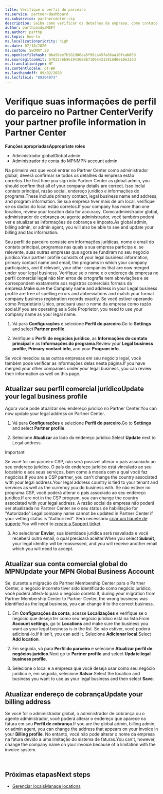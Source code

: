```yaml
---
title: Verifique o perfil do parceiro
ms.service: partner-dashboard
ms.subservice: partnercenter-csp
description: Saiba como verificar os detalhes da empresa, como contato principal, endereço e informações do programa. Você também pode atualizar seus endereços jurídico e para cobrança.
author: parthpandyaMSFT
ms.author: parthp
ms.topic: how-to
ms.localizationpriority: high
ms.date: 07/10/2020
ms.custom: SEOMAY.20
ms.openlocfilehash: 0ba59ee7b502d06aa5f95ca45fa86aa10fcab059
ms.sourcegitcommit: b702276b961943688b710664313818d8e10e33ad
ms.translationtype: HT
ms.contentlocale: pt-BR
ms.lasthandoff: 09/02/2020
ms.locfileid: "89304973"
---
```

# <a name="verify-your-partner-profile-information-in-partner-center"></a><span data-ttu-id="1a580-104">Verifique suas informações de perfil do parceiro no Partner Center</span><span class="sxs-lookup"><span data-stu-id="1a580-104">Verify your partner profile information in Partner Center</span></span>

<span data-ttu-id="1a580-105">**Funções apropriadas**</span><span class="sxs-lookup"><span data-stu-id="1a580-105">**Appropriate roles**</span></span>

- <span data-ttu-id="1a580-106">Administrador global</span><span class="sxs-lookup"><span data-stu-id="1a580-106">Global admin</span></span>
- <span data-ttu-id="1a580-107">Administrador de conta do MPN</span><span class="sxs-lookup"><span data-stu-id="1a580-107">MPN account admin</span></span>

<span data-ttu-id="1a580-108">Na primeira vez que você entrar no Partner Center como administrador global, deverá confirmar se todos os detalhes da empresa estão corretos.</span><span class="sxs-lookup"><span data-stu-id="1a580-108">The first time you sign into Partner Center as global admin, you should confirm that all of your company details are correct.</span></span> <span data-ttu-id="1a580-109">Isso inclui contato principal, razão social, endereço jurídico e informações do programa.</span><span class="sxs-lookup"><span data-stu-id="1a580-109">These include primary contact, legal business name and address, and program information.</span></span> <span data-ttu-id="1a580-110">Se sua empresa tiver mais de um local, verifique se os dados do local estão corretos.</span><span class="sxs-lookup"><span data-stu-id="1a580-110">If your company has more than one location, review your location data for accuracy.</span></span> <span data-ttu-id="1a580-111">Como administrador global, administrador de cobrança ou agente administrador, você também poderá ver e atualizar as informações de cobrança e imposto.</span><span class="sxs-lookup"><span data-stu-id="1a580-111">As global admin, billing admin, or admin agent, you will also be able to see and update your billing and tax information.</span></span>

<span data-ttu-id="1a580-112">Seu perfil de parceiro consiste em informações jurídicas, nome e email do contato principal, programas nas quais a sua empresa participa e, se relevante, suas outras empresas que agora se fundiram no seu negócio jurídico.</span><span class="sxs-lookup"><span data-stu-id="1a580-112">Your partner profile consists of your legal business information, primary contact name and email, the programs in which your company participates, and if relevant, your other companies that are now merged under your legal business.</span></span> <span data-ttu-id="1a580-113">Verifique se o nome e o endereço da empresa no perfil comercial legal não têm erros de ortografia nem abreviações e se correspondem exatamente aos registros comerciais formais da empresa.</span><span class="sxs-lookup"><span data-stu-id="1a580-113">Make sure the Company name and address in your Legal business profile are free of spelling errors and abbreviations and match your formal company business registration records exactly.</span></span> <span data-ttu-id="1a580-114">Se você estiver operando como Proprietário Único, precisará usar o nome da empresa como razão social.</span><span class="sxs-lookup"><span data-stu-id="1a580-114">If you are operating as a Sole Proprietor, you need to use your company name as your legal name.</span></span>

1. <span data-ttu-id="1a580-115">Vá para **Configurações** e selecione **Perfil do parceiro**.</span><span class="sxs-lookup"><span data-stu-id="1a580-115">Go to **Settings** and select **Partner profile**.</span></span>

2. <span data-ttu-id="1a580-116">Verifique o **Perfil de negócios jurídico**, as **Informações do contato principal** e as **Informações do programa**.</span><span class="sxs-lookup"><span data-stu-id="1a580-116">Review your **Legal business profile**, **Primary contact info**, and your **Program info**.</span></span>

<span data-ttu-id="1a580-117">Se você mesclou suas outras empresas em seu negócio legal, você também pode verificar as informações delas nesta página.</span><span class="sxs-lookup"><span data-stu-id="1a580-117">If you have merged your other companies under your legal business, you can review their information as well on this page.</span></span>

## <a name="update-your-legal-business-profile"></a><span data-ttu-id="1a580-118">Atualizar seu perfil comercial jurídico</span><span class="sxs-lookup"><span data-stu-id="1a580-118">Update your legal business profile</span></span>

<span data-ttu-id="1a580-119">Agora você pode atualizar seu endereço jurídico no Partner Center.</span><span class="sxs-lookup"><span data-stu-id="1a580-119">You can now update your legal address on Partner Center.</span></span>

1. <span data-ttu-id="1a580-120">Vá para **Configurações** e selecione **Perfil do parceiro**.</span><span class="sxs-lookup"><span data-stu-id="1a580-120">Go to **Settings** and select **Partner profile**.</span></span> 

2. <span data-ttu-id="1a580-121">Selecione **Atualizar** ao lado do endereço jurídico.</span><span class="sxs-lookup"><span data-stu-id="1a580-121">Select **Update** next to Legal address.</span></span> 

>[!Important]
><span data-ttu-id="1a580-122">Se você for um parceiro CSP, não será possível alterar o país associado ao seu endereço jurídico. O país do endereço jurídico está vinculado ao seu locatário e aos seus serviços, bem como à moeda com a qual você faz negócios.</span><span class="sxs-lookup"><span data-stu-id="1a580-122">If you are a CSP partner, you can't change the country associated with your legal address.Your legal address country is tied to your tenant and services as well as the currency you do business with.</span></span> <span data-ttu-id="1a580-123">Se não estiver no programa CSP, você poderá alterar o país associado ao seu endereço jurídico.</span><span class="sxs-lookup"><span data-stu-id="1a580-123">If are not in the CSP program, you can change the country associated with your legal address.</span></span> <span data-ttu-id="1a580-124">A razão social da empresa não poderá ser atualizada no Partner Center se o seu status de habilitação for "Autorizado".</span><span class="sxs-lookup"><span data-stu-id="1a580-124">Legal company name cannot be updated in Partner Center if your vetting status is "Authorized".</span></span> <span data-ttu-id="1a580-125">Será necessário [criar um tíquete de suporte](https://partner.microsoft.com/dashboard/support/csp/servicerequests/create?stage=2&topicid=eb74583c-61b3-2124-bffc-00920e0ae772).</span><span class="sxs-lookup"><span data-stu-id="1a580-125">You will need to [create a Support ticket](https://partner.microsoft.com/dashboard/support/csp/servicerequests/create?stage=2&topicid=eb74583c-61b3-2124-bffc-00920e0ae772).</span></span>

3. <span data-ttu-id="1a580-126">Ao selecionar **Enviar**, sua identidade jurídica será reavaliada e você receberá outro email, o qual precisará aceitar.</span><span class="sxs-lookup"><span data-stu-id="1a580-126">When you select **Submit**, your legal identity will be reassessed, and you will receive another email which you will need to accept.</span></span>

## <a name="update-your-mpn-global-business-account"></a><span data-ttu-id="1a580-127">Atualizar sua conta comercial global do MPN</span><span class="sxs-lookup"><span data-stu-id="1a580-127">Update your MPN Global Business Account</span></span>

<span data-ttu-id="1a580-128">Se, durante a migração do Partner Membership Center para o Partner Center, o negócio incorreto tiver sido identificado como negócio jurídico, você poderá alterá-lo para o negócio correto.</span><span class="sxs-lookup"><span data-stu-id="1a580-128">If, during your migration from Partner Membership Center to Partner Center, the wrong business was identified as the legal business, you can change it to the correct business.</span></span>

1. <span data-ttu-id="1a580-129">Em **Configurações da conta**, acesse **Localizações** e verifique se o negócio que deseja ter como seu negócio jurídico está na lista.</span><span class="sxs-lookup"><span data-stu-id="1a580-129">From **Account settings**, go to **Locations** and make sure the business you want as your legal business is in the list.</span></span> <span data-ttu-id="1a580-130">Se não estiver, você poderá adicioná-lo.</span><span class="sxs-lookup"><span data-stu-id="1a580-130">If it isn't, you can add it.</span></span> <span data-ttu-id="1a580-131">Selecione **Adicionar local**.</span><span class="sxs-lookup"><span data-stu-id="1a580-131">Select **Add location**.</span></span>

2. <span data-ttu-id="1a580-132">Em seguida, vá para **Perfil do parceiro** e selecione **Atualizar perfil de negócios jurídico**.</span><span class="sxs-lookup"><span data-stu-id="1a580-132">Next go to **Partner profile** and select **Update legal business profile**.</span></span>

3. <span data-ttu-id="1a580-133">Selecione o local e a empresa que você deseja usar como seu negócio jurídico e, em seguida, selecione **Salvar**.</span><span class="sxs-lookup"><span data-stu-id="1a580-133">Select the location and business you want to use as your legal business and then select **Save**.</span></span>

## <a name="update-your-billing-address"></a><span data-ttu-id="1a580-134">Atualizar endereço de cobrança</span><span class="sxs-lookup"><span data-stu-id="1a580-134">Update your billing address</span></span>

<span data-ttu-id="1a580-135">Se você for o administrador global, o administrador de cobrança ou o agente administrador, você poderá alterar o endereço que aparece na fatura em seu **Perfil de cobrança**.</span><span class="sxs-lookup"><span data-stu-id="1a580-135">If you are the global admin, billing admin, or admin agent, you can change the address that appears on your invoice in your **Billing profile**.</span></span> <span data-ttu-id="1a580-136">No entanto, você não pode alterar o nome da empresa na fatura devido a uma limitação do sistema de faturas.</span><span class="sxs-lookup"><span data-stu-id="1a580-136">You can't, however, change the company name on your invoice because of a limitation with the invoice system.</span></span>

 
## <a name="next-steps"></a><span data-ttu-id="1a580-137">Próximas etapas</span><span class="sxs-lookup"><span data-stu-id="1a580-137">Next steps</span></span>

- [<span data-ttu-id="1a580-138">Gerenciar locais</span><span class="sxs-lookup"><span data-stu-id="1a580-138">Manage locations</span></span>](manage-locations.md)


